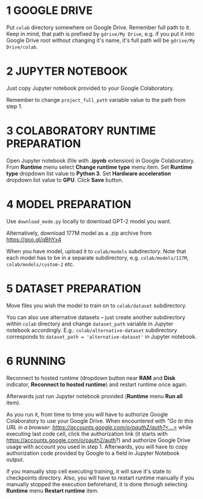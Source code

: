 # 1 GOOGLE DRIVE
Put `colab` directory somewhere on Google Drive. Remember full path to it. Keep in mind, that path is prefixed by `gdrive/My Drive`, e.g. if you put it into Google Drive root without changing it's name, it's full path will be `gdrive/My Drive/colab`.

# 2 JUPYTER NOTEBOOK
Just copy Jupyter notebook provided to your Google Colaboratory.

Remember to change `project_full_path` variable value to the path from step 1.

# 3 COLABORATORY RUNTIME PREPARATION

Open Jupyter notebook (file with **.ipynb** extension) in Google Colaboratory. From **Runtime** menu select **Change runtime type** menu item. Set **Runtime type** dropdown list value to **Python 3**. Set **Hardware acceleration** dropdown list value to **GPU**. Click **Save** button.

# 4 MODEL PREPARATION

Use `download_mode.py` locally to download GPT-2 model you want.

Alternatively, download 177M model as a .zip archive from https://goo.gl/qBhYx4

When you have model, upload it to `colab/models` subdirectory. Note that each model has to be in a separate subdirectory, e.g. `colab/models/117M`, `colab/models/custom-2` etc.

# 5 DATASET PREPARATION

Move files you wish the model to train on to `colab/dataset` subdirectory.

You can also use alternative datasets – just create another subdirectory within `colab` directory and change `dataset_path` variable in Jupyter notebook accordingly. E.g.: `colab/alternative-dataset` subdirectory corresponds to `dataset_path = 'alternative-dataset'` in Jupyter notebook.  

# 6 RUNNING

Reconnect to hosted runtime (dropdown button near **RAM** and **Disk** indicator, **Reconnect to hosted runtime**) and restart runtime once again.

Afterwards just run Jupyter notebook provided (**Runtime** menu **Run all** item).

As you run it, from time to time you will have to authorize Google Colaboratory to use your Google Drive. When encountered with *"Go to this URL in a browser: https://accounts.google.com/o/oauth2/auth?<...>* while executing last code cell, click the authorization link (it starts with https://accounts.google.com/o/oauth2/auth?) and authorize Google Drive usage with account you used in step 1. Afterwards, you will have to copy authorization code provided by Google to a field in Jupyter Notebook output.

If you manually stop cell executing training, it will save it's state to checkpoints directory. Also, you will have to restart runtime manually if you manually stopped the execution beforehand, it is done through selecting **Runtime** menu **Restart runtime** item. 